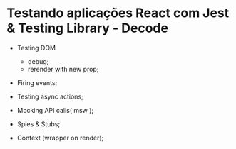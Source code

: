 # Testando aplicações React com Jest & Testing Library - Decode
- Testing DOM
  - debug;
  - rerender with new prop;
- Firing events;
- Testing async actions;

- Mocking API calls( msw );
- Spies & Stubs;
- Context (wrapper on render);